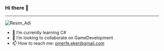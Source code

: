### Hi there 👋
----------------------------------------------------
![Resim_Adi](https://c.tenor.com/optjIPy99DkAAAAM/nba-sup.gif)

- 🌱 I’m currently learning C#
- 👯 I’m looking to collaborate on GameDevelopment
- 📫 How to reach me: omerfe.eker@gmail.com




